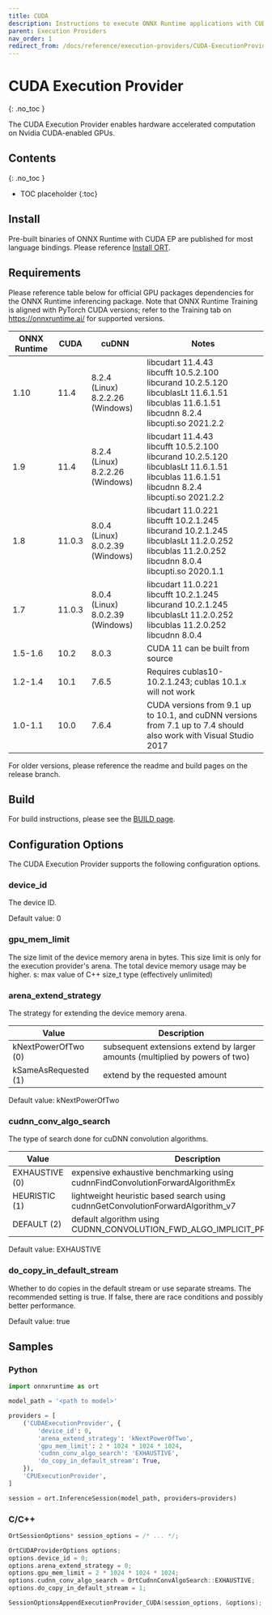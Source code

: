 ```yaml
---
title: CUDA
description: Instructions to execute ONNX Runtime applications with CUDA
parent: Execution Providers
nav_order: 1
redirect_from: /docs/reference/execution-providers/CUDA-ExecutionProvider
---
```


# CUDA Execution Provider
{: .no_toc }

The CUDA Execution Provider enables hardware accelerated computation on Nvidia CUDA-enabled GPUs.


## Contents
{: .no_toc }

* TOC placeholder
{:toc}

## Install
Pre-built binaries of ONNX Runtime with CUDA EP are published for most language bindings. Please reference [Install ORT](../install).


## Requirements
Please reference table below for official GPU packages dependencies for the ONNX Runtime inferencing package. Note that ONNX Runtime Training is aligned with PyTorch CUDA versions; refer to the Training tab on https://onnxruntime.ai/ for supported versions. 

|ONNX Runtime|CUDA|cuDNN|Notes|
|---|---|---|---|
|1.10|11.4|8.2.4 (Linux)<br/>8.2.2.26 (Windows)|libcudart 11.4.43<br/>libcufft 10.5.2.100<br/>libcurand 10.2.5.120<br/>libcublasLt 11.6.1.51<br/>libcublas 11.6.1.51<br/>libcudnn 8.2.4<br/>libcupti.so 2021.2.2|
|1.9|11.4|8.2.4 (Linux)<br/>8.2.2.26 (Windows)|libcudart 11.4.43<br/>libcufft 10.5.2.100<br/>libcurand 10.2.5.120<br/>libcublasLt 11.6.1.51<br/>libcublas 11.6.1.51<br/>libcudnn 8.2.4<br/>libcupti.so 2021.2.2|
|1.8|11.0.3|8.0.4 (Linux)<br/>8.0.2.39 (Windows)|libcudart 11.0.221<br/>libcufft 10.2.1.245<br/>libcurand 10.2.1.245<br/>libcublasLt 11.2.0.252<br/>libcublas 11.2.0.252<br/>libcudnn 8.0.4<br/>libcupti.so 2020.1.1|
|1.7|11.0.3|8.0.4 (Linux)<br/>8.0.2.39 (Windows)|libcudart 11.0.221<br/>libcufft 10.2.1.245<br/>libcurand 10.2.1.245<br/>libcublasLt 11.2.0.252<br/>libcublas 11.2.0.252<br/>libcudnn 8.0.4|
|1.5-1.6|10.2|8.0.3|CUDA 11 can be built from source|
|1.2-1.4|10.1|7.6.5|Requires cublas10-10.2.1.243; cublas 10.1.x will not work|
|1.0-1.1|10.0|7.6.4|CUDA versions from 9.1 up to 10.1, and cuDNN versions from 7.1 up to 7.4 should also work with Visual Studio 2017|

For older versions, please reference the readme and build pages on the release branch.

## Build
For build instructions, please see the [BUILD page](../build/eps.md#cuda).

## Configuration Options
The CUDA Execution Provider supports the following configuration options.

### device_id
The device ID.

Default value: 0

### gpu_mem_limit
The size limit of the device memory arena in bytes. This size limit is only for the execution provider's arena. The total device memory usage may be higher.
s: max value of C++ size_t type (effectively unlimited)

### arena_extend_strategy
The strategy for extending the device memory arena.

Value                   | Description
-|-
kNextPowerOfTwo (0)     | subsequent extensions extend by larger amounts (multiplied by powers of two)
kSameAsRequested (1)    | extend by the requested amount

Default value: kNextPowerOfTwo

### cudnn_conv_algo_search
The type of search done for cuDNN convolution algorithms.

Value           | Description
-|-
EXHAUSTIVE (0)  | expensive exhaustive benchmarking using cudnnFindConvolutionForwardAlgorithmEx
HEURISTIC (1)   | lightweight heuristic based search using cudnnGetConvolutionForwardAlgorithm_v7
DEFAULT (2)     | default algorithm using CUDNN_CONVOLUTION_FWD_ALGO_IMPLICIT_PRECOMP_GEMM

Default value: EXHAUSTIVE

### do_copy_in_default_stream
Whether to do copies in the default stream or use separate streams. The recommended setting is true. If false, there are race conditions and possibly better performance.

Default value: true

## Samples

### Python

```python
import onnxruntime as ort

model_path = '<path to model>'

providers = [
    ('CUDAExecutionProvider', {
        'device_id': 0,
        'arena_extend_strategy': 'kNextPowerOfTwo',
        'gpu_mem_limit': 2 * 1024 * 1024 * 1024,
        'cudnn_conv_algo_search': 'EXHAUSTIVE',
        'do_copy_in_default_stream': True,
    }),
    'CPUExecutionProvider',
]

session = ort.InferenceSession(model_path, providers=providers)
```

### C/C++

```c++
OrtSessionOptions* session_options = /* ... */;

OrtCUDAProviderOptions options;
options.device_id = 0;
options.arena_extend_strategy = 0;
options.gpu_mem_limit = 2 * 1024 * 1024 * 1024;
options.cudnn_conv_algo_search = OrtCudnnConvAlgoSearch::EXHAUSTIVE;
options.do_copy_in_default_stream = 1;

SessionOptionsAppendExecutionProvider_CUDA(session_options, &options);
```

